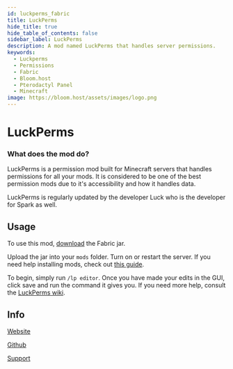 ```yaml
---
id: luckperms_fabric
title: LuckPerms
hide_title: true
hide_table_of_contents: false
sidebar_label: LuckPerms
description: A mod named LuckPerms that handles server permissions.
keywords:
  - Luckperms
  - Permissions
  - Fabric
  - Bloom.host
  - Pterodactyl Panel
  - Minecraft
image: https://bloom.host/assets/images/logo.png
---
```

# LuckPerms

### What does the mod do?

LuckPerms is a permission mod built for Minecraft servers that handles permissions for all your mods. It is considered to be one of the best permission mods due to it's accessibility and how it handles data.  

LuckPerms is regularly updated by the developer Luck who is the developer for Spark as well.

## Usage

To use this mod, [download](https://luckperms.net/download) the Fabric jar.  

Upload the jar into your `mods` folder. Turn on or restart the server. If you need help installing mods, check out [this guide](../../fabric-mods.md).  

To begin, simply run `/lp editor`. Once you have made your edits in the GUI, click save and run the command it gives you. If you need more help, consult the [LuckPerms wiki](https://luckperms.net/wiki/Home).  

## Info

[Website](https://luckperms.net/)  

[Github](https://github.com/lucko/LuckPerms)  

[Support](https://discord.com/invite/luckperms)

